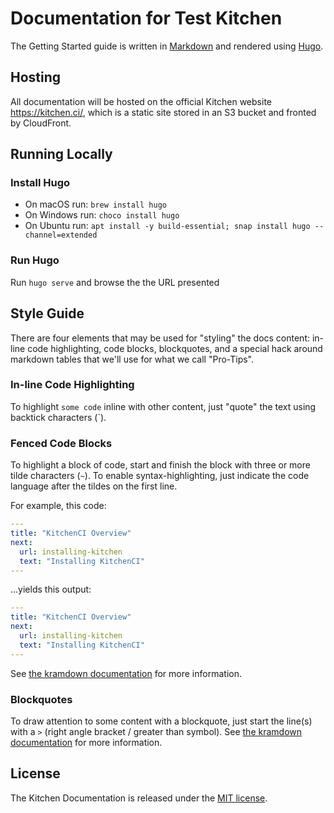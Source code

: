 # Documentation for Test Kitchen

The Getting Started guide is written in [Markdown](https://daringfireball.net/projects/markdown/) and rendered using [Hugo](https://gohugo.io).

## Hosting

All documentation will be hosted on the official Kitchen website <https://kitchen.ci/>, which is a static site stored in an S3 bucket and fronted by CloudFront.

## Running Locally

### Install Hugo

- On macOS run: `brew install hugo`
- On Windows run: `choco install hugo`
- On Ubuntu run: `apt install -y build-essential; snap install hugo --channel=extended`

### Run Hugo

Run `hugo serve` and browse the the URL presented

## Style Guide

There are four elements that may be used for "styling" the docs content: in-line code highlighting, code blocks, blockquotes, and a special hack around markdown tables that we'll use for what we call "Pro-Tips".

### In-line Code Highlighting

To highlight `some code` inline with other content, just "quote" the text using backtick characters (`).

### Fenced Code Blocks

To highlight a block of code, start and finish the block with three or more tilde characters (`~`). To enable syntax-highlighting, just indicate the code language after the tildes on the first line.

For example, this code:

```yaml
---
title: "KitchenCI Overview"
next:
  url: installing-kitchen
  text: "Installing KitchenCI"
---
```

...yields this output:

```yaml
---
title: "KitchenCI Overview"
next:
  url: installing-kitchen
  text: "Installing KitchenCI"
---
```

See [the kramdown documentation](https://kramdown.gettalong.org/syntax.html#fenced-code-blocks) for more information.

### Blockquotes

To draw attention to some content with a blockquote, just start the line(s) with a `>` (right angle bracket / greater than symbol). See [the kramdown documentation](https://kramdown.gettalong.org/syntax.html#blockquotes) for more information.

## License

The Kitchen Documentation is released under the [MIT license][mit-license].

[mit-license]: https://opensource.org/license/mit/
